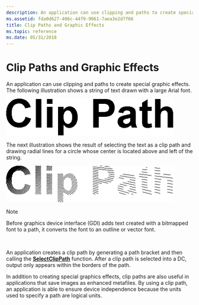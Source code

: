 ```yaml
---
description: An application can use clipping and paths to create special graphic effects. The following illustration shows a string of text drawn with a large Arial font.
ms.assetid: fda0d627-406c-44f9-9061-7aea3e2d7f66
title: Clip Paths and Graphic Effects
ms.topic: reference
ms.date: 05/31/2018
---
```


# Clip Paths and Graphic Effects

An application can use clipping and paths to create special graphic effects. The following illustration shows a string of text drawn with a large Arial font.

![illustration showing black text on a white background](images/cspth-02.png)

The next illustration shows the result of selecting the text as a clip path and drawing radial lines for a circle whose center is located above and left of the string.

![illustration showing the same text, but filled with lines instead of solid black](images/cspth-03.png)

> [!Note]  
> Before graphics device interface (GDI) adds text created with a bitmapped font to a path, it converts the font to an outline or vector font.

 

An application creates a clip path by generating a path bracket and then calling the [**SelectClipPath**](/windows/desktop/api/Wingdi/nf-wingdi-selectclippath) function. After a clip path is selected into a DC, output only appears within the borders of the path.

In addition to creating special graphics effects, clip paths are also useful in applications that save images as enhanced metafiles. By using a clip path, an application is able to ensure device independence because the units used to specify a path are logical units.

 

 



